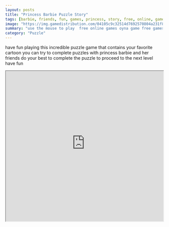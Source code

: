 ```yaml
---
layout: posts
title: "Princess Barbie Puzzle Story"
tags: [barbie, friends, fun, games, princess, story, free, online, games, oyna, game, free, games, play, play, games]
image: "https://img.gamedistribution.com/04105c9c32514d7692570804a231f899.jpg"
summary: "use the mouse to play  free online games oyna game free games play play games"
category: "Puzzle"
---
```


have fun playing this incredible puzzle game that contains your favorite cartoon you can try to complete puzzles with princess barbie and her friends do your best to complete the puzzle to proceed to the next level have fun

<iframe width="100%" height="480px;" src="https://flash.gamedistribution.com?game=04105c9c32514d7692570804a231f899"></iframe>